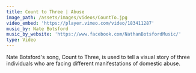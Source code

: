 ```yaml
---
title: Count to Three | Abuse
image_path: /assets/images/videos/CountTo.jpg
video_embed: 'https://player.vimeo.com/video/183411287'
music_by: Nate Botsford
music_by_website: 'https://www.facebook.com/NathanBotsfordMusic/'
type: Video
---
```


Nate Botsford's song, Count to Three, is used to tell a visual story of three individuals who are facing different manifestations of domestic abuse.